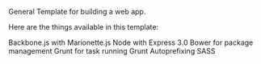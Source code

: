 General Template for building a web app.

Here are the things available in this template:

Backbone.js with Marionette.js
Node with Express 3.0
Bower for package management
Grunt for task running
Grunt Autoprefixing
SASS
